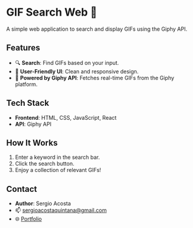 # GIF Search Web 🌟

A simple web application to search and display GIFs using the Giphy API.

## Features
- 🔍 **Search**: Find GIFs based on your input.
- 🎨 **User-Friendly UI**: Clean and responsive design.
- 🚀 **Powered by Giphy API**: Fetches real-time GIFs from the Giphy platform.

## Tech Stack
- **Frontend**: HTML, CSS, JavaScript, React
- **API**: Giphy API

## How It Works
1. Enter a keyword in the search bar.
2. Click the search button.
3. Enjoy a collection of relevant GIFs!

## Contact
- **Author**: Sergio Acosta
- 📫 [sergioacostaquintana@gmail.com](mailto:sergioacostaquintana@gmail.com)
- 🌐 [Portfolio](https://sergioacostadev.com)
